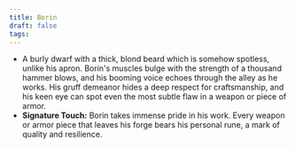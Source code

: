 ```yaml
---
title: Borin
draft: false
tags:
---
```


- A burly dwarf with a thick, blond beard which is somehow spotless, unlike his apron. Borin's muscles bulge with the strength of a thousand hammer blows, and his booming voice echoes through the alley as he works. His gruff demeanor hides a deep respect for craftsmanship, and his keen eye can spot even the most subtle flaw in a weapon or piece of armor.
- **Signature Touch:** Borin takes immense pride in his work. Every weapon or armor piece that leaves his forge bears his personal rune, a mark of quality and resilience.